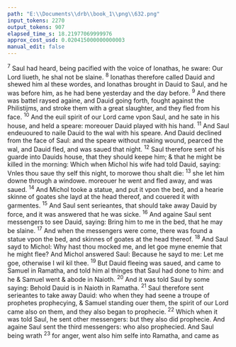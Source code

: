 ```yaml
---
path: "E:\\Documents\\drb\\book_1\\png\\632.png"
input_tokens: 2270
output_tokens: 907
elapsed_time_s: 18.21977069999976
approx_cost_usd: 0.020415000000000003
manual_edit: false
---
```

<sup>7</sup> Saul had heard, being pacified with the voice of Ionathas, he sware: Our Lord liueth, he shal not be slaine. <sup>8</sup> Ionathas therefore called Dauid and shewed him al these wordes, and Ionathas brought in Dauid to Saul, and he was before him, as he had bene yesterday and the day before. <sup>9</sup> And there was battel raysed againe, and Dauid going forth, fought against the Philistijms, and stroke them with a great slaughter, and they fled from his face. <sup>10</sup> And the euil spirit of our Lord came vpon Saul, and he sate in his house, and held a speare: moreouer Dauid played with his hand. <sup>11</sup> And Saul endeuoured to naile Dauid to the wal with his speare. And Dauid declined from the face of Saul: and the speare without making wound, pearced the wal, and Dauid fled, and was saued that night. <sup>12</sup> Saul therefore sent of his guarde into Dauids house, that they should keepe him; & that he might be killed in the morning: Which when Michol his wife had told Dauid, saying: Vnles thou saue thy self this night, to morowe thou shalt die: <sup>13</sup> she let him downe through a windowe. moreouer he went and fled away, and was saued. <sup>14</sup> And Michol tooke a statue, and put it vpon the bed, and a hearie skinne of goates she layd at the head thereof, and couered it with garmentes. <sup>15</sup> And Saul sent serieantes, that should take away Dauid by force, and it was answered that he was sicke. <sup>16</sup> And againe Saul sent messengers to see Dauid, saying: Bring him to me in the bed, that he may be slaine. <sup>17</sup> And when the messengers were come, there was found a statue vpon the bed, and skinnes of goates at the head thereof. <sup>18</sup> And Saul sayd to Michol: Why hast thou mocked me, and let goe myne enemie that he might flee? And Michol answered Saul: Because he sayd to me: Let me goe, otherwise I wil kil thee. <sup>19</sup> But Dauid fleeing was saued, and came to Samuel in Ramatha, and told him al thinges that Saul had done to him: and he & Samuel went & abode in Naioth. <sup>20</sup> And it was told Saul by some saying: Behold Dauid is in Naioth in Ramatha. <sup>21</sup> Saul therefore sent serieantes to take away Dauid: who when they had seene a troupe of prophetes prophecying, & Samuel standing ouer them, the spirit of our Lord came also on them, and they also began to prophecie. <sup>22</sup> Which when it was told Saul, he sent other messengers: but they also did prophecie. And againe Saul sent the third messengers: who also prophecied. And Saul being wrath <sup>23</sup> for anger, went also him selfe into Ramatha, and came as

[^1]: This statue, or image can not importe an idol, as the same word *teraphim*, doth. Gen. 31. for here no idolatrie at al was committed: but a right office done by the wife to-wards her husband. The same word al-so signifieth religious thinges belonging to Gods seruice. Ose. 3.